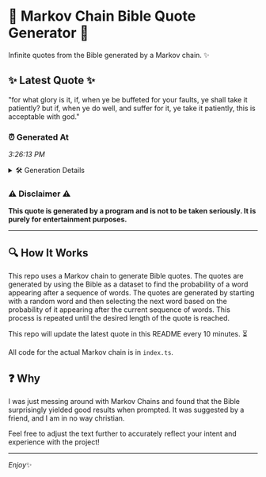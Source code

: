 # 📖 Markov Chain Bible Quote Generator 📖

Infinite quotes from the Bible generated by a Markov chain. ✨

## ✨ Latest Quote ✨
"for what glory is it, if, when ye be buffeted for your faults, ye shall take it patiently? but if, when ye do well, and suffer for it, ye take it patiently, this is acceptable with god."

### ⏰ Generated At
*3:26:13 PM*

<details>
    <summary>🛠️ Generation Details</summary>
    <p>
        <strong>🌱 Seed:</strong> for<br>
        <strong>🔄 Iterations:</strong> 36<br>
        <strong>📜 Context History:</strong><br>[ for ]: what<br>[ for, what ]: glory<br>[ for, what, glory ]: is<br>[ for, what, glory, is ]: it,<br>[ for, what, glory, is, it, ]: if,<br>[ for, what, glory, is, it,, if, ]: when<br>[ what, glory, is, it,, if,, when ]: ye<br>[ glory, is, it,, if,, when, ye ]: be<br>[ is, it,, if,, when, ye, be ]: buffeted<br>[ it,, if,, when, ye, be, buffeted ]: for<br>[ if,, when, ye, be, buffeted, for ]: your<br>[ when, ye, be, buffeted, for, your ]: faults,<br>[ ye, be, buffeted, for, your, faults, ]: ye<br>[ be, buffeted, for, your, faults,, ye ]: shall<br>[ buffeted, for, your, faults,, ye, shall ]: take<br>[ for, your, faults,, ye, shall, take ]: it<br>[ your, faults,, ye, shall, take, it ]: patiently?<br>[ faults,, ye, shall, take, it, patiently? ]: but<br>[ ye, shall, take, it, patiently?, but ]: if,<br>[ shall, take, it, patiently?, but, if, ]: when<br>[ take, it, patiently?, but, if,, when ]: ye<br>[ it, patiently?, but, if,, when, ye ]: do<br>[ patiently?, but, if,, when, ye, do ]: well,<br>[ but, if,, when, ye, do, well, ]: and<br>[ if,, when, ye, do, well,, and ]: suffer<br>[ when, ye, do, well,, and, suffer ]: for<br>[ ye, do, well,, and, suffer, for ]: it,<br>[ do, well,, and, suffer, for, it, ]: ye<br>[ well,, and, suffer, for, it,, ye ]: take<br>[ and, suffer, for, it,, ye, take ]: it<br>[ suffer, for, it,, ye, take, it ]: patiently,<br>[ for, it,, ye, take, it, patiently, ]: this<br>[ it,, ye, take, it, patiently,, this ]: is<br>[ ye, take, it, patiently,, this, is ]: acceptable<br>[ take, it, patiently,, this, is, acceptable ]: with<br>[ it, patiently,, this, is, acceptable, with ]: god.<br>
    </p>
</details>

### ⚠️ Disclaimer ⚠️
**This quote is generated by a program and is not to be taken seriously. It is purely for entertainment purposes.**

---

## 🔍 How It Works

This repo uses a Markov chain to generate Bible quotes. The quotes are generated by using the Bible as a dataset to find the probability of a word appearing after a sequence of words. The quotes are generated by starting with a random word and then selecting the next word based on the probability of it appearing after the current sequence of words. This process is repeated until the desired length of the quote is reached.

This repo will update the latest quote in this README every 10 minutes. ⏳

All code for the actual Markov chain is in `index.ts`.

## ❓ Why

I was just messing around with Markov Chains and found that the Bible surprisingly yielded good results when prompted. 
It was suggested by a friend, and I am in no way christian.

Feel free to adjust the text further to accurately reflect your intent and experience with the project!

---

*Enjoy*✨
